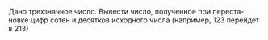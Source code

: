  Дано трехзначное число. Вывести число, полученное при переста-
 новке цифр сотен и десятков исходного числа (например, 123 перейдет
 в 213)

